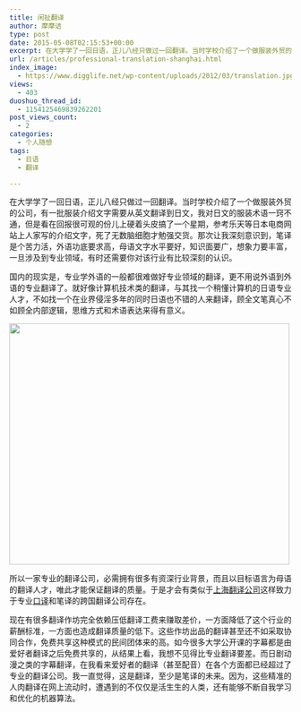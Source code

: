 ```yaml
---
title: 闲扯翻译
author: 摩摩诘
type: post
date: 2015-05-08T02:15:53+00:00
excerpt: 在大学学了一回日语，正儿八经只做过一回翻译。当时学校介绍了一个做服装外贸的公司，有一批服装介绍文字需要从英文翻译到日文，我对日文的服装术语一窍不通，但是看在回报很可观的份儿上硬着头皮搞了一个星期，参考乐天等日本电商网站上人家写的介绍文字，死了无数脑细胞才勉强交货。
url: /articles/professional-translation-shanghai.html
index_image:
  - https://www.digglife.net/wp-content/uploads/2012/03/translation.jpg
views:
  - 403
duoshuo_thread_id:
  - 1154125469839262201
post_views_count:
  - 2
categories:
  - 个人随想
tags:
  - 日语
  - 翻译

---
```

在大学学了一回日语，正儿八经只做过一回翻译。当时学校介绍了一个做服装外贸的公司，有一批服装介绍文字需要从英文翻译到日文，我对日文的服装术语一窍不通，但是看在回报很可观的份儿上硬着头皮搞了一个星期，参考乐天等日本电商网站上人家写的介绍文字，死了无数脑细胞才勉强交货。那次让我深刻意识到，笔译是个苦力活，外语功底要求高，母语文字水平要好，知识面要广，想象力要丰富，一旦涉及到专业领域，有时还需要你对该行业有比较深刻的认识。

<!--more-->

国内的现实是，专业学外语的一般都很难做好专业领域的翻译，更不用说外语到外语的专业翻译了。就好像计算机技术类的翻译，与其找一个稍懂计算机的日语专业人才，不如找一个在业界侵淫多年的同时日语也不错的人来翻译，顾全文笔真心不如顾全内部逻辑，思维方式和术语表达来得有意义。

[<img title="spring-chicken" src="http://digglife.qiniudn.com/wp-content/uploads/2012/03/spring-chicken.jpg" alt="" width="500" height="431" />][1]

所以一家专业的翻译公司，必需拥有很多有资深行业背景，而且以目标语言为母语的翻译人才，唯此才能保证翻译的质量。于是才会有类似于[上海翻译公司][2]这样致力于专业[口译][3]和笔译的跨国翻译公司存在。

现在有很多翻译作坊完全依赖压低翻译工费来赚取差价，一方面降低了这个行业的薪酬标准，一方面也造成翻译质量的低下。这些作坊出品的翻译甚至还不如采取协同合作，免费共享这种模式的民间团体来的高。如今很多大学公开课的字幕都是由爱好者翻译之后免费共享的，从结果上看，我想不见得比专业翻译要差。而日剧动漫之类的字幕翻译，在我看来爱好者的翻译（甚至配音）在各个方面都已经超过了专业的翻译公司。我一直觉得，这是翻译，至少是笔译的未来。因为，这些精准的人肉翻译在网上流动时，遭遇到的不仅仅是活生生的人类，还有能够不断自我学习和优化的机器算法。

 [1]: https://www.digglife.net/wp-content/uploads/2012/03/spring-chicken.jpg
 [2]: http://www.rosettatranslation.com.cn/ "罗塞塔翻译"
 [3]: http://www.rosettatranslation.com.cn/interpreting/ "罗塞塔口译"